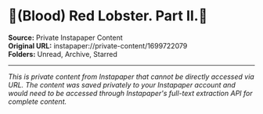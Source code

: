 # 🦞(Blood) Red Lobster. Part II.🦞

**Source:** Private Instapaper Content  
**Original URL:** instapaper://private-content/1699722079  
**Folders:** Unread, Archive, Starred  

---

*This is private content from Instapaper that cannot be directly accessed via URL. The content was saved privately to your Instapaper account and would need to be accessed through Instapaper's full-text extraction API for complete content.*